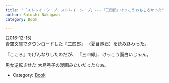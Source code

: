 ```yaml
---
title: "「ストレイ・シープ、ストレイ・シープ」---『三四郎』けっこうおもしろかった"
author: Satoshi Nakagawa
category: Book

---
```


[2016-12-15]  
 青空文庫でダウンロードした『三四郎』
（夏目漱石）を読み終わった。

 『こころ』でげんなりしたのだが、
『三四郎』、けっこう面白いじゃん。

 男女逆転させた
大島弓子の漫画みたいだったなぁ。

- Category: [Book](/categories.html#Book)

